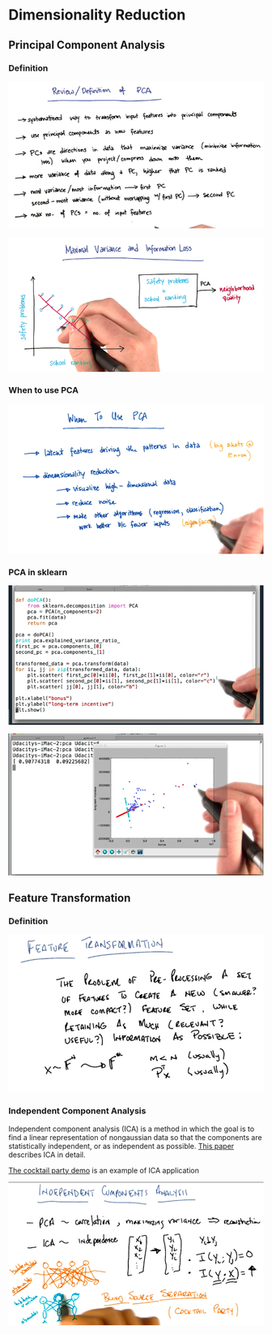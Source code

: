 # Dimensionality Reduction

## Principal Component Analysis

### Definition

![PCA Definition](images/review-definition-PCA.png)

![Maximal Variation and Minimal Loss](images/maximal-variation-minimal-loss.png)

### When to use PCA

![When to use PCA](images/when-to-use-pca.png)

### PCA in sklearn

![PCA in sklearn](images/PCA-sklearn.png)

![PCA in sklearn 2](images/PCA-sklearn-2.png)

## Feature Transformation

### Definition

![Feature Transformation Definition](images/feature-transformation-definition.png)

### Independent Component Analysis

Independent component analysis (ICA) is a method in which the goal is to find a linear representation of nongaussian data so that the components are statistically independent, or as independent as possible. [This paper](http://mlsp.cs.cmu.edu/courses/fall2012/lectures/ICA_Hyvarinen.pdf) describes ICA in detail.

[The cocktail party demo](http://research.ics.aalto.fi/ica/cocktail/cocktail_en.cgi) is an example of ICA application

![ICA notes](images/ica-notes.png)